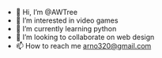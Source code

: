 - 👋 Hi, I’m @AWTree
- 👀 I’m interested in video games
- 🌱 I’m currently learning python
- 💞️ I’m looking to collaborate on web design
- 📫 How to reach me arno320@gmail.com

<!---
AWTree/AWTree is a ✨ special ✨ repository because its `README.md` (this file) appears on your GitHub profile.
You can click the Preview link to take a look at your changes.
--->
